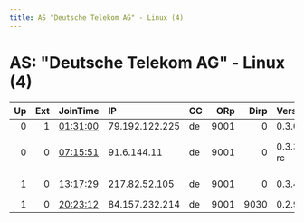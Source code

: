 ```yaml
---
title: AS "Deutsche Telekom AG" - Linux (4)
---
```


# AS: "Deutsche Telekom AG" - Linux (4)

|   Up |   Ext | JoinTime                                                                                            | IP             | CC   |   ORp |   Dirp | Version    | Contact                     | Nickname      |   eFamMembers |
|-----:|------:|:----------------------------------------------------------------------------------------------------|:---------------|:-----|------:|-------:|:-----------|:----------------------------|:--------------|--------------:|
|    0 |     1 | [01:31:00](https://metrics.torproject.org/rs.html#details/4E4C03466F7D822967733CBFBD279698DA89B92B) | 79.192.122.225 | de   |  9001 |      0 | 0.3.0.10   | None                        | Unnamed       |             1 |
|    0 |     0 | [07:15:51](https://metrics.torproject.org/rs.html#details/278857BE6B80E77E025283DB8B59A09F17C190D9) | 91.6.144.11    | de   |  9001 |      0 | 0.3.3.5-rc | &lt;xhabusx AT t-online dot | NoSpyAllowed2 |             1 |
|    1 |     0 | [13:17:29](https://metrics.torproject.org/rs.html#details/AD29C3DB166A5CB1E3F9CE9DABCCA4DCC09F7CD6) | 217.82.52.105  | de   |  9001 |      0 | 0.3.4.9    | mr.game@t-online.de         | Schlangenbad  |             1 |
|    1 |     0 | [20:23:12](https://metrics.torproject.org/rs.html#details/D670B2EA2CD4B4EB4F6DDB56EA983DE067079766) | 84.157.232.214 | de   |  9001 |   9030 | 0.2.9.16   | None                        | EffZehAM27    |             1 |
